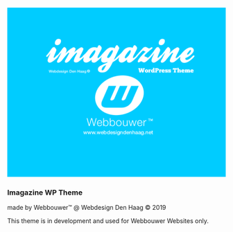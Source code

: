 ![](https://github.com/webbouwer/imagazine/blob/development/screenshot.png)
### Imagazine WP Theme

made by Webbouwer™ @ Webdesign Den Haag © 2019

This theme is in development and used for Webbouwer Websites only.



